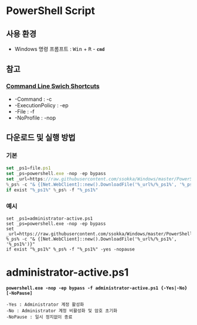 # PowerShell Script

## 사용 환경
- Windows 명령 프롬프트 : <kbd>Win</kbd> + <kbd>R</kbd> - **`cmd`**

## 참고
### [Command Line Swich Shortcuts](https://docs.microsoft.com/en-us/powershell/module/Microsoft.PowerShell.Core/About/about_pwsh?view=powershell-7)
- -Command : -c
- -ExecutionPolicy : -ep
- -File : -f
- -NoProfile : -nop

## 다운로드 및 실행 방법
### 기본
```javascript {.line-numbers}
set _ps1=file.ps1
set _ps=powershell.exe -nop -ep bypass
set _url=https://raw.githubusercontent.com/ssokka/Windows/master/PowerShell
%_ps% -c "& {[Net.WebClient]::new().DownloadFile('%_url%/%_ps1%', '%_ps1%')}"
if exist "%_ps1%" %_ps% -f "%_ps1%"
```
### 예시
```
set _ps1=administrator-active.ps1
set _ps=powershell.exe -nop -ep bypass
set _url=https://raw.githubusercontent.com/ssokka/Windows/master/PowerShell
%_ps% -c "& {[Net.WebClient]::new().DownloadFile('%_url%/%_ps1%', '%_ps1%')}"
if exist "%_ps1%" %_ps% -f "%_ps1%" -yes -nopause
```

# administrator-active.ps1
**`powershell.exe -nop -ep bypass -f administrator-active.ps1 {-Yes|-No} [-NoPause]`**
```
-Yes : Administrator 계정 활성화
-No : Administrator 계정 비활성화 및 암호 초기화
-NoPause : 일시 정지없이 종료
```
